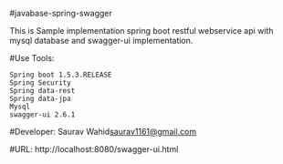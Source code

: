 #javabase-spring-swagger

This is Sample implementation spring boot restful webservice api with mysql database and swagger-ui implementation.

#Use Tools:

	Spring boot 1.5.3.RELEASE
	Spring Security
	Spring data-rest
	Spring data-jpa
	Mysql 
	swagger-ui 2.6.1

#Developer: Saurav Wahid<saurav1161@gmail.com>

#URL: http://localhost:8080/swagger-ui.html